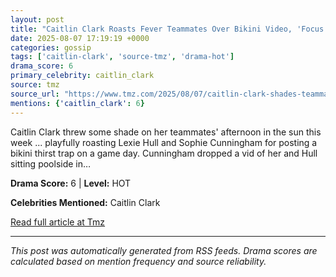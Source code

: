 ```yaml
---
layout: post
title: "Caitlin Clark Roasts Fever Teammates Over Bikini Video, 'Focus On Basketball'"
date: 2025-08-07 17:19:19 +0000
categories: gossip
tags: ['caitlin-clark', 'source-tmz', 'drama-hot']
drama_score: 6
primary_celebrity: caitlin_clark
source: tmz
source_url: "https://www.tmz.com/2025/08/07/caitlin-clark-shades-teammates-over-bikini-video/"
mentions: {'caitlin_clark': 6}
---
```


Caitlin Clark threw some shade on her teammates' afternoon in the sun this week ... playfully roasting Lexie Hull and Sophie Cunningham for posting a bikini thirst trap on a game day. Cunningham dropped a vid of her and Hull sitting poolside in&hellip;

**Drama Score:** 6 | **Level:** HOT

**Celebrities Mentioned:** Caitlin Clark

[Read full article at Tmz](https://www.tmz.com/2025/08/07/caitlin-clark-shades-teammates-over-bikini-video/)

---
*This post was automatically generated from RSS feeds. Drama scores are calculated based on mention frequency and source reliability.*
